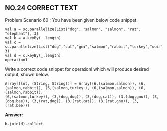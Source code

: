 ## NO.24 CORRECT TEXT

Problem Scenario 60 : You have been given below code snippet.

```
val a = sc.parallelize(List("dog", "salmon", "salmon", "rat", "elephant"}, 3} 
val b = a.keyBy(_.length) 
val c = sc.parallelize(List("dog","cat","gnu","salmon","rabbit","turkey","woif","bear","bee"), 3) 
val d = c.keyBy(_.length) 
operation1
```

Write a correct code snippet for operationl which will produce desired output, shown below. 

```
Array[(lnt, (String, String))] = Array((6,(salmon,salmon)), (6,(salmon,rabbit)), (6,(salmon,turkey)), (6,(salmon,salmon)), (6,(salmon,rabbit)),
(6,(salmon,turkey)), (3,(dog,dog)), (3,(dog,cat)), (3,(dog,gnu)), (3,(dog,bee)), (3,(rat,dog)), (3,(rat,cat)), (3,(rat,gnu)), (3,(rat,bee)))
```

**Answer:**

```
b.join(d).collect
```

